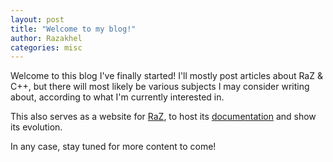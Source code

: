 ```yaml
---
layout: post
title: "Welcome to my blog!"
author: Razakhel
categories: misc
---
```


Welcome to this blog I've finally started! I'll mostly post articles about RaZ & C++, but there will most likely be various subjects I may consider writing about, according to what I'm currently interested in.

This also serves as a website for [RaZ](/RaZ/ "RaZ"), to host its [documentation](/RaZ/doc/ "RaZ - Documentation") and show its evolution.

In any case, stay tuned for more content to come!
